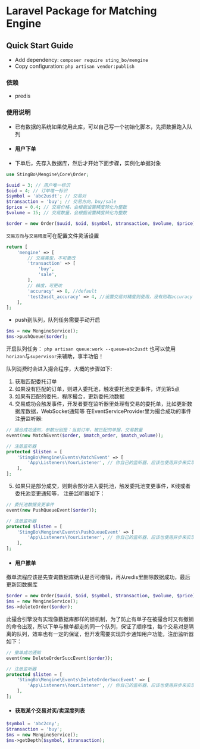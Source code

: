 # Laravel Package for Matching Engine

## Quick Start Guide

- Add dependency: `composer require sting_bo/mengine`
- Copy configuration: `php artisan vendor:publish`


### 依赖
* predis

### 使用说明
* 已有数据的系统如果使用此库，可以自己写一个初始化脚本，先把数据跑入队列

* #### 用户下单 ####

* 下单后，先存入数据库，然后才开始下面步骤，实例化单据对象

```php
use StingBo\Mengine\Core\Order;

$uuid = 3; // 用户唯一标识
$oid = 4; // 订单唯一标识
$symbol = 'abc2usdt'; // 交易对
$transaction = 'buy'; // 交易方向，buy/sale
$price = 0.4; // 交易价格，会根据设置精度转化为整数
$volume = 15; // 交易数量，会根据设置精度转化为整数

$order = new Order($uuid, $oid, $symbol, $transaction, $volume, $price);
```

`交易方向`与`交易精度`可在配置文件灵活设置
```php
return [
    'mengine' => [
        // 交易类型，不可更改
        'transaction' => [
            'buy',
            'sale',
        ],
        // 精度，可更改
        'accuracy' => 8, //default        
        'test2usdt_accuracy' => 4, //设置交易对精度则使用，没有则取accuracy
    ],
];

```

* push到队列，队列任务需要手动开启
```php
$ms = new MengineService();
$ms->pushQueue($order);
```
开启队列任务：
`php artisan queue:work --queue=abc2usdt`
也可以使用`horizon`与`supervisor`来辅助，事半功倍！

队列消费时会进入撮合程序，大概的步骤如下:    
1. 获取匹配委托订单
2. 如果没有匹配的订单，则进入委托池，触发委托池变更事件，详见第5点
3. 如果有匹配的委托，程序撮合，更新委托池数据  
4. 交易成功会触发事件，开发者要在监听器里处理有交易的委托单，比如更新数据库数据，WebSocket通知等
在EventServiceProvider里为撮合成功的事件注册监听器:
```php
// 撮合成功通知，参数分别是：当前订单，被匹配的单据，交易数量
event(new MatchEvent($order, $match_order, $match_volume));

// 注册监听器
protected $listen = [
    'StingBo\Mengine\Events\MatchEvent' => [
        'App\Listeners\YourListener', // 你自己的监听器，应该也使用异步来实现
    ],
];
```
5. 如果只是部分成交，则剩余部分进入委托池，触发委托池变更事件，K线或者委托池变更通知等，
注册监听器如下：
```php
// 委托池数据变更事件
event(new PushQueueEvent($order));

// 注册监听器
protected $listen = [
    'StingBo\Mengine\Events\PushQueueEvent' => [
        'App\Listeners\YourListener', // 你自己的监听器，应该也使用异步来实现
    ],
];
```

* #### 用户撤单 ####
撤单流程应该是先查询数据库确认是否可撤销，再从redis里删除数据成功，最后更新回数据库    
```php
$order = new Order($uuid, $oid, $symbol, $transaction, $volume, $price);
$ms = new MengineService();
$ms->deleteOrder($order);
```
此撮合引擎没有实现像数据库那样的锁机制，为了防止有单子在被撮合时又有撤销的命令出现，所以下单与撤单都走的同一个队列，保证了顺序性，每个交易对是隔离的队列，效率也有一定的保证，但开发需要实现异步通知用户功能，注册监听器如下：
```php
// 撤单成功通知
event(new DeleteOrderSuccEvent($order));

// 注册监听器
protected $listen = [
    'StingBo\Mengine\Events\DeleteOrderSuccEvent' => [
        'App\Listeners\YourListener', // 你自己的监听器，应该也使用异步来实现
    ],
];
```

* #### 获取某个交易对买/卖深度列表 ####
```php
$symbol = 'abc2cny';
$transaction = 'buy';
$ms = new MengineService();
$ms->getDepth($symbol, $transaction);
```
